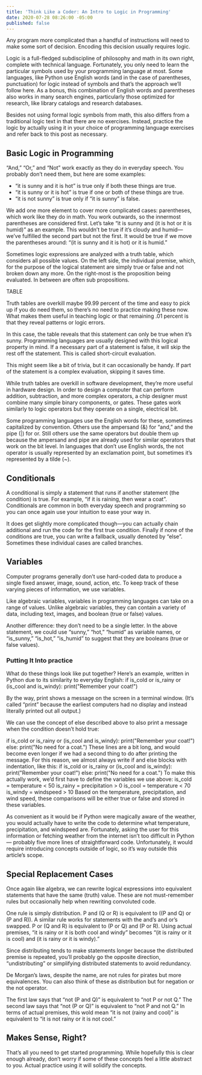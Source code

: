 ```yaml
---
title: 'Think Like a Coder: An Intro to Logic in Programming'
date: 2020-07-28 08:26:00 -05:00
published: false
---
```


Any program more complicated than a handful of instructions will need to make some sort of decision. Encoding this decision usually requires logic.

Logic is a full-fledged subdiscipline of philosophy and math in its own right, complete with technical language. Fortunately, you only need to learn the particular symbols used by your programming language at most. Some languages, like Python use English words (and in the case of parentheses, punctuation) for logic instead of symbols and that’s the approach we’ll follow here. As a bonus, this combination of English words and parentheses also works in many search engines, particularly those optimized for research, like library catalogs and research databases.

Besides not using formal logic symbols from math, this also differs from a traditional logic text in that there are no exercises. Instead, practice the logic by actually using it in your choice of programming language exercises and refer back to this post as necessary.

## Basic Logic in Programming

“And,” “Or,” and “Not” work exactly as they do in everyday speech. You probably don’t need them, but here are some examples:

* “it is sunny and it is hot” is true only if both these things are true.
* “it is sunny or it is hot” is true if one or both of these things are true.
* “it is not sunny” is true only if “it is sunny” is false.

We add one more element to cover more complicated cases: parentheses, which work like they do in math. You work outwards, so the innermost parentheses are considered first. Let’s take “it is sunny and (it is hot or it is humid)” as an example. This wouldn’t be true if it’s cloudy and humid—we’ve fulfilled the second part but not the first. It would be true if we move the parentheses around: “(it is sunny and it is hot) or it is humid.”

Sometimes logic expressions are analyzed with a truth table, which considers all possible values. On the left side, the individual premise, which, for the purpose of the logical statement are simply true or false and not broken down any more. On the right-most is the proposition being evaluated. In between are often sub propositions.

TABLE

Truth tables are overkill maybe 99.99 percent of the time and easy to pick up if you do need them, so there’s no need to practice making these now. What makes them useful in teaching logic or that remaining .01 percent is that they reveal patterns or logic errors.

In this case, the table reveals that this statement can only be true when it’s sunny. Programming languages are usually designed with this logical property in mind. If a necessary part of a statement is false, it will skip the rest off the statement. This is called short-circuit evaluation.

This might seem like a bit of trivia, but it can occasionally be handy. If part of the statement is a complex evaluation, skipping it saves time.

While truth tables are overkill in software development, they’re more useful in hardware design. In order to design a computer that can perform addition, subtraction, and more complex operators, a chip designer must combine many simple binary components, or gates. These gates work similarly to logic operators but they operate on a single, electrical bit.

Some programming languages use the English words for these, sometimes capitalized by convention. Others use the ampersand (&) for “and,” and the pipe (|) for or. Still others use the same operators but double them up because the ampersand and pipe are already used for similar operators that work on the bit level.
In languages that don’t use English words, the not operator is usually represented by an exclamation point, but sometimes it’s represented by a tilde (~).

## Conditionals
A conditional is simply a statement that runs if another statement (the condition) is true. For example, “if it is raining, then wear a coat”. Conditionals are common in both everyday speech and programming so you can once again use your intuition to ease your way in.

It does get slightly more complicated though—you can actually chain additional and run the code for the first true condition. Finally if none of the conditions are true, you can write a fallback, usually denoted by “else”. Sometimes these individual cases are called branches.

## Variables
Computer programs generally don’t use hard-coded data to produce a single fixed answer, image, sound, action, etc. To keep track of these varying pieces of information, we use variables.

Like algebraic variables, variables in programming languages can take on a range of values. Unlike algebraic variables, they can contain a variety of data, including text, images, and boolean (true or false) values.

Another difference: they don’t need to be a single letter. In the above statement, we could use “sunny,” “hot,” “humid” as variable names, or “is_sunny,” “is_hot,” “is_humid” to suggest that they are booleans (true or false values).

### Putting It Into practice
What do these things look like put together? Here’s an example, written in Python due to its similarity to everyday English:
if is_cold or is_rainy or (is_cool and is_windy): print("Remember your coat!")

By the way, print shows a message on the screen in a terminal window. (It’s called “print” because the earliest computers had no display and instead literally printed out all output.)

We can use the concept of else described above to also print a message when the condition doesn’t hold true:

if is_cold or is_rainy or (is_cool and is_windy): print("Remember your coat!")
else: print("No need for a coat.")
These lines are a bit long, and would become even longer if we had a second thing to do after printing the message. For this reason, we almost always write if and else blocks with indentation, like this:
if is_cold or is_rainy or (is_cool and is_windy):
    print("Remember your coat!")
else:
    print("No need for a coat.")
To make this actually work, we’d first have to define the variables we use above:
is_cold = temperature < 50
is_rainy = precipitation > 0
is_cool = temperature < 70
is_windy = windspeed > 10
Based on the temperature, precipitation, and wind speed, these comparisons will be either true or false and stored in these variables.

As convenient as it would be if Python were magically aware of the weather, you would actually have to write the code to determine what temperature, precipitation, and windspeed are. Fortunately, asking the user for this information or fetching weather from the internet isn’t too difficult in Python — probably five more lines of straightforward code. Unfortunately, it would require introducing concepts outside of logic, so it’s way outside this article’s scope.

## Special Replacement Cases
Once again like algebra, we can rewrite logical expressions into equivalent statements that have the same (truth) value. These are not must-remember rules but occasionally help when rewriting convoluted code.

One rule is simply distribution. P and (Q or R) is equivalent to ((P and Q) or (P and R)). A similar rule works for statements with the and’s and or’s swapped. P or (Q and R) is equivalent to (P or Q) and (P or R). Using actual premises, “it is rainy or it is both cool and windy” becomes “(it is rainy or it is cool) and (it is rainy or it is windy).”

Since distributing tends to make statements longer because the distributed premise is repeated, you’ll probably go the opposite direction, “undistributing” or simplifying distributed statements to avoid redundancy.

De Morgan’s laws, despite the name, are not rules for pirates but more equivalences. You can also think of these as distribution but for negation or the not operator.

The first law says that “not (P and Q)” is equivalent to “not P or not Q.” The second law says that “not (P or Q)” is equivalent to “not P and not Q.” In terms of actual premises, this wold mean “it is not (rainy and cool)” is equivalent to “it is not rainy or it is not cool.”

## Makes Sense, Right?
That’s all you need to get started programming. While hopefully this is clear enough already, don’t worry if some of these concepts feel a little abstract to you. Actual practice using it will solidify the concepts.



